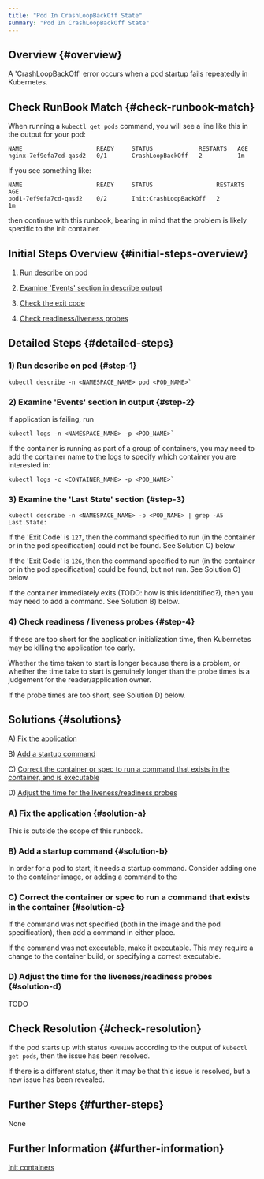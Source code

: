 ```yaml
---
title: "Pod In CrashLoopBackOff State"
summary: "Pod In CrashLoopBackOff State"
---
```


## Overview {#overview}

A 'CrashLoopBackOff' error occurs when a pod startup fails repeatedly in Kubernetes.

## Check RunBook Match {#check-runbook-match}

When running a `kubectl get pods` command, you will see a line like this in the output for your pod:

```
NAME                     READY     STATUS             RESTARTS   AGE
nginx-7ef9efa7cd-qasd2   0/1       CrashLoopBackOff   2          1m
```

If you see something like:

```
NAME                     READY     STATUS                  RESTARTS   AGE
pod1-7ef9efa7cd-qasd2    0/2       Init:CrashLoopBackOff   2          1m
```

then continue with this runbook, bearing in mind that the problem is likely specific to the init container.

## Initial Steps Overview {#initial-steps-overview}

1) [Run describe on pod](#step-1)

2) [Examine 'Events' section in describe output](#step-2)

3) [Check the exit code](#step-3)

4) [Check readiness/liveness probes](#step-4)

## Detailed Steps {#detailed-steps}

### 1) Run describe on pod {#step-1}

```
kubectl describe -n <NAMESPACE_NAME> pod <POD_NAME>`
```

### 2) Examine 'Events' section in output {#step-2}

If application is failing, run

```
kubectl logs -n <NAMESPACE_NAME> -p <POD_NAME>`
```

If the container is running as part of a group of containers, you may need to add the container name to the logs to specify which container you are interested in:

```
kubectl logs -c <CONTAINER_NAME> -p <POD_NAME>`
```

### 3) Examine the 'Last State' section {#step-3}

```
kubectl describe -n <NAMESPACE_NAME> -p <POD_NAME> | grep -A5 Last.State:
```

If the 'Exit Code' is `127`, then the command specified to run (in the container or in the pod specification) could not be found. See Solution C) below

If the 'Exit Code' is `126`, then the command specified to run (in the container or in the pod specification) could be found, but not run. See Solution C) below

If the container immediately exits (TODO: how is this identitified?), then you may need to add a command. See Solution B) below.

### 4) Check readiness / liveness probes {#step-4}

If these are too short for the application initialization time, then Kubernetes may be killing the application too early.

Whether the time taken to start is longer because there is a problem, or whether the time take to start is genuinely longer than the probe times is a judgement for the reader/application owner.

If the probe times are too short, see Solution D) below.

## Solutions {#solutions}

A) [Fix the application](#solution-a)

B) [Add a startup command](#solution-b)

C) [Correct the container or spec to run a command that exists in the container, and is executable](#solution-c)

D) [Adjust the time for the liveness/readiness probes](#solution-d)

### A) Fix the application {#solution-a}

This is outside the scope of this runbook.

### B) Add a startup command {#solution-b}

In order for a pod to start, it needs a startup command. Consider adding one to the container image, or adding a command to the

### C) Correct the container or spec to run a command that exists in the container {#solution-c}

If the command was not specified (both in the image and the pod specification), then add a command in either place.

If the command was not executable, make it executable. This may require a change to the container build, or specifying a correct executable.

### D) Adjust the time for the liveness/readiness probes {#solution-d}

TODO

## Check Resolution {#check-resolution}

If the pod starts up with status `RUNNING` according to the output of `kubectl get pods`, then the issue has been resolved.

If there is a different status, then it may be that this issue is resolved, but a new issue has been revealed.

## Further Steps {#further-steps}

None

## Further Information {#further-information}

[Init containers](https://kubernetes.io/docs/concepts/workloads/pods/init-containers/)
